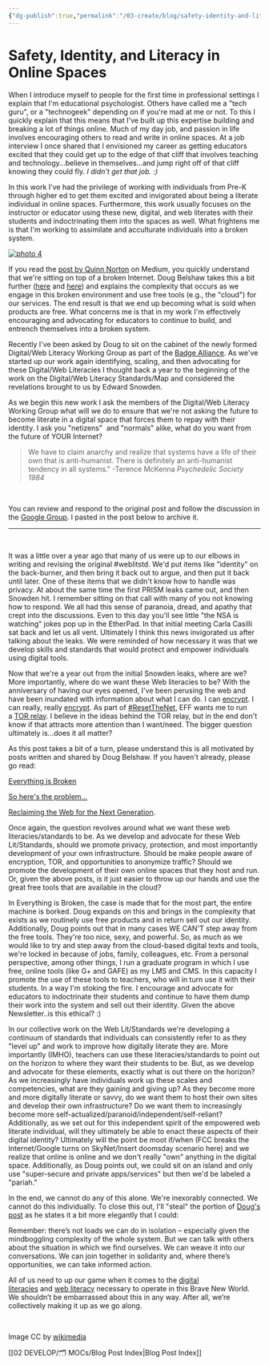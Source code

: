 ```yaml
---
{"dg-publish":true,"permalink":"/03-create/blog/safety-identity-and-literacy-in-online-spaces/","title":"Safety, Identity, and Literacy in Online Spaces","tags":["digital-identity","digital-literacies","mozilla","webliteracy"]}
---
```


# Safety, Identity, and Literacy in Online Spaces

When I introduce myself to people for the first time in professional settings I explain that I'm educational psychologist. Others have called me a "tech guru", or a "technogeek" depending on if you're mad at me or not. To this I quickly explain that this means that I've built up this expertise building and breaking a lot of things online. Much of my day job, and passion in life involves encouraging others to read and write in online spaces. At a job interview I once shared that I envisioned my career as getting educators excited that they could get up to the edge of that cliff that involves teaching and technology...believe in themselves...and jump right off of that cliff knowing they could fly. _I didn't get that job. :)_

In this work I've had the privilege of working with individuals from Pre-K through higher ed to get them excited and invigorated about being a literate individual in online spaces. Furthermore, this work usually focuses on the instructor or educator using these new, digital, and web literates with their students and indoctrinating them into the spaces as well. What frightens me is that I'm working to assimilate and acculturate individuals into a broken system.

[![photo 4](images/photo-4-300x200.jpg)](http://wiobyrne.com/wp-content/uploads/2014/06/photo-4.jpg)

If you read the [post by Quinn Norton](https://medium.com/@quinnnorton/everything-is-broken-81e5f33a24e1) on Medium, you quickly understand that we're sitting on top of a broken Internet. Doug Belshaw takes this a bit further ([here](http://dougbelshaw.com/blog/2014-05-28/so-heres-the-problem/?utm_source=feedburner&utm_medium=feed&utm_campaign=Feed:+dougbelshaw+(dougbelshaw.com/blog)) and [here](http://dmlcentral.net/blog/doug-belshaw/reclaiming-web-next-generation)) and explains the complexity that occurs as we engage in this broken environment and use free tools (e.g., the "cloud") for our services. The end result is that we end up becoming what is sold when products are free. What concerns me is that in my work I'm effectively encouraging and advocating for educators to continue to build, and entrench themselves into a broken system.

Recently I've been asked by Doug to sit on the cabinet of the newly formed Digital/Web Literacy Working Group as part of the [Badge Alliance](http://badgealliance.org/). As we've started up our work again identifying, scaling, and then advocating for these Digital/Web Literacies I thought back a year to the beginning of the work on the Digital/Web Literacy Standards/Map and considered the revelations brought to us by Edward Snowden.

As we begin this new work I ask the members of the Digital/Web Literacy Working Group what will we do to ensure that we're not asking the future to become literate in a digital space that forces them to repay with their identity. I ask you "netizens"  and "normals" alike, what do you want from the future of YOUR Internet?

> We have to claim anarchy and realize that systems have a life of their own that is anti-humanist. There is definitely an anti-humanist tendency in all systems." -Terence McKenna _Psychedelic Society 1984_

 

You can review and respond to the original post and follow the discussion in the [Google Group](https://groups.google.com/forum/#!topic/ba-digweb-literacy/yNtk8Txkpu4). I pasted in the post below to archive it.

* * *

 

It was a little over a year ago that many of us were up to our elbows in writing and revising the original #weblitstd. We'd put items like "identity" on the back-burner, and then bring it back out to argue, and then put it back until later. One of these items that we didn't know how to handle was privacy. At about the same time the first PRISM leaks came out, and then Snowden hit. I remember sitting on that call with many of you not knowing how to respond. We all had this sense of paranoia, dread, and apathy that crept into the discussions. Even to this day you'll see little "the NSA is watching" jokes pop up in the EtherPad. In that initial meeting Carla Casilli sat back and let us all vent. Ultimately I think this news invigorated us after talking about the leaks. We were reminded of how necessary it was that we develop skills and standards that would protect and empower individuals using digital tools.

Now that we're a year out from the initial Snowden leaks, where are we? More importantly, where do we want these Web literacies to be? With the anniversary of having our eyes opened, I've been perusing the web and have been inundated with information about what I can do. I can [encrypt](http://gigaom.com/2014-06-05/a-year-into-the-snowden-leaks-heres-something-useful-we-can-all-do/). I can really, really [encrypt](http://kcmoconsulting.net/1/post/2014/06/an-extensive-guide-to-consumer-encryption.html). As part of [#ResetTheNet](https://www.resetthenet.org/), EFF wants me to run a [TOR relay](https://www.eff.org/torchallenge/). I believe in the ideas behind the TOR relay, but in the end don't know if that attracts more attention than I want/need. The bigger question ultimately is...does it all matter?

As this post takes a bit of a turn, please understand this is all motivated by posts written and shared by Doug Belshaw. If you haven't already, please go read:

[Everything is Broken](https://medium.com/@quinnnorton/everything-is-broken-81e5f33a24e1)

[So here's the problem...](http://dougbelshaw.com/blog/2014-05-28/so-heres-the-problem/?utm_source=feedburner&utm_medium=feed&utm_campaign=Feed:+dougbelshaw+(dougbelshaw.com/blog))

[Reclaiming the Web for the Next Generation](http://dmlcentral.net/blog/doug-belshaw/reclaiming-web-next-generation).

Once again, the question revolves around what we want these web literacies/standards to be. As we develop and advocate for these Web Lit/Standards, should we promote privacy, protection, and most importantly development of your own infrastructure. Should be make people aware of encryption, TOR, and opportunities to anonymize traffic? Should we promote the development of their own online spaces that they host and run. Or, given the above posts, is it just easier to throw up our hands and use the great free tools that are available in the cloud?

In Everything is Broken, the case is made that for the most part, the entire machine is borked. Doug expands on this and brings in the complexity that exists as we routinely use free products and in return sell out our identity. Additionally, Doug points out that in many cases WE CAN'T step away from the free tools. They're too nice, sexy, and powerful. So, as much as we would like to try and step away from the cloud-based digital texts and tools, we're locked in because of jobs, family, colleagues, etc. From a personal perspective, among other things, I run a graduate program in which I use free, online tools (like G+ and GAFE) as my LMS and CMS. In this capacity I promote the use of these tools to teachers, who will in turn use it with their students. In a way I'm stoking the fire. I encourage and advocate for educators to indoctrinate their students and continue to have them dump their work into the system and sell out their identity. Given the above Newsletter..is this ethical? :)

In our collective work on the Web Lit/Standards we're developing a continuum of standards that individuals can consistently refer to as they "level up" and work to improve how digitally literate they are. More importantly (IMHO), teachers can use these literacies/standards to point out on the horizon to where they want their students to be. But, as we develop and advocate for these elements, exactly what is out there on the horizon? As we increasingly have individuals work up these scales and competencies, what are they gaining and giving up? As they become more and more digitally literate or savvy, do we want them to host their own sites and develop their own infrastructure? Do we want them to increasingly become more self-actualized/paranoid/independent/self-reliant? Additionally, as we set out for this independent spirit of the empowered web literate individual, will they ultimately be able to enact these aspects of their digital identity? Ultimately will the point be moot if/when (FCC breaks the Internet/Google turns on SkyNet/Insert doomsday scenario here) and we realize that online is online and we don't really "own" anything in the digital space. Additionally, as Doug points out, we could sit on an island and only use "super-secure and private apps/services" but then we'd be labeled a "pariah."

In the end, we cannot do any of this alone. We're inexorably connected. We cannot do this individually. To close this out, I'll "steal" the portion of [Doug's post](http://dougbelshaw.com/blog/2014-05-28/so-heres-the-problem/?utm_source=feedburner&utm_medium=feed&utm_campaign=Feed:+dougbelshaw+(dougbelshaw.com/blog)) as he states it a bit more elegantly that I could:

Remember: there’s not loads we can do in isolation – especially given the mindboggling complexity of the whole system. But we can talk with others about the situation in which we find ourselves. We can weave it into our conversations. We can join together in solidarity and, where there’s opportunities, we can take informed action.

All of us need to up our game when it comes to the [digital literacies](http://dougbelshaw.com/ebooks/digilit/) and [web literacy](http://webmaker.org/literacy) necessary to operate in this Brave New World. We shouldn’t be embarrassed about this in any way. After all, we’re collectively making it up as we go along.

 

Image CC by [wikimedia](http://commons.wikimedia.org/wiki/File:Spider_web_with_dew_drops04.jpg)

[[02 DEVELOP/🗂️ MOCs/Blog Post Index\|Blog Post Index]]